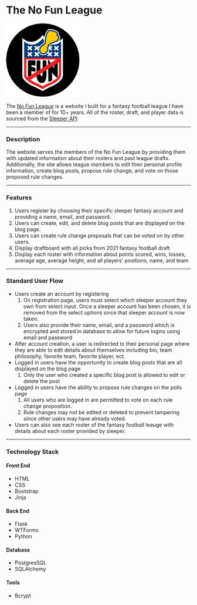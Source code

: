 # **The No Fun League**


<img src="static/no_fun_league.png" width="200" height="200"/>

The [No Fun League](https://no-fun-league.herokuapp.com/) is a website I built for a fantasy football league I have been a member of for 10+ years. All of the roster, draft, and player data is sourced from the [Sleeper API](https://docs.sleeper.app/)

---
### **Description**
The website serves the members of the No Fun League by providing them with updated information about their rosters and past league drafts. Additionally, the site allows league members to edit their personal profile information, create blog posts, propose rule change, and vote on those proposed rule changes.


---
### **Features**
1. Users register by choosing their specific sleeper fantasy account and providing a name, email, and password.
2. Users can create, edit, and delete blog posts that are displayed on the blog page.
3. Users can create rule change proposals that can be voted on by other users.
4. Display draftboard with all picks from 2021 fantasy football draft
5. Display each roster with information about points scored, wins, losses, average age, average height, and all players' positions, name, and team

---
### **Standard User Flow**
- Users create an account by registering
   1. On registration page, users must select which sleeper account they own from select input. Once a sleeper account has been chosen, it is removed from the select options since that sleeper account is now taken.
   2. Users also provide their name, email, and a password which is encrypted and stored in database to allow for future logins using email and password
- After account creation, a user is redirected to their personal page where they are able to edit details about themselves including bio, team philosophy, favorite team, favorite player, ect.
- Logged in users have the opportunity to create blog posts that are all displayed on the blog page
  1. Only the user who created a specific blog post is allowed to edit or delete the post
- Logged in users have the ability to propose rule changes on the polls page
  1. All users who are logged in are permitted to vote on each rule change proposition.
  2. Rule changes may not be edited or deleted to prevent tampering since other users may have already voted.
- Users can also see each roster of the fantasy football leauge with details about each roster provided by sleeper.

---
### **Technology Stack**
#### Front End
- HTML
- CSS
- Bootstrap
- Jinja

#### Back End
- Flask
- WTForms
- Python

#### Database
- PostgresSQL
- SQLAlchemy

#### Tools
- Bcrypt